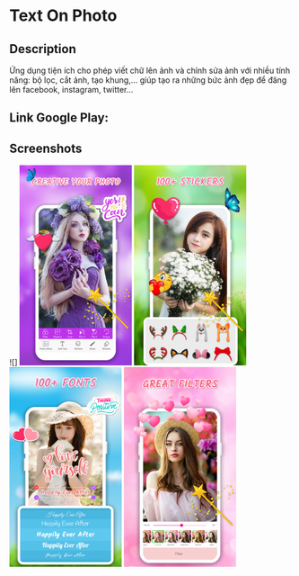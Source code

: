 # Text On Photo

## Description
Ứng dụng tiện ích cho phép viết chữ lên ảnh và chỉnh sửa ảnh với nhiều tính năng: bộ lọc, cắt ảnh, tạo khung,... giúp tạo ra những bức ảnh đẹp để đăng lên facebook, instagram, twitter...

## Link Google Play: 

## Screenshots
![]
<img src="./screenshots/1_Home Screenshot.jpg" width="200">
<img src="./screenshots/2_stickers screenshot.jpg" width="200">
<img src="./screenshots/3_text screenshot.jpg" width="200">
<img src="./screenshots/4_filter screenshot.jpg" width="200">
